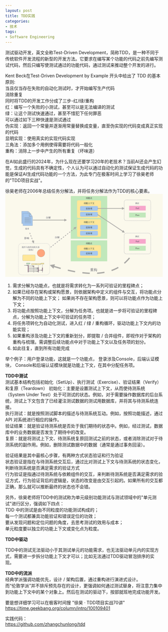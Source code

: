 ```yaml
---
layout: post
title: TDD实践
categories:
- 技术
tags:
- Software Engineering
---
```


测试驱动开发，英文全称Test-Driven Development，简称TDD，是一种不同于传统软件开发流程的新型的开发方法。它要求在编写某个功能的代码之前先编写测试代码，然后只编写使测试通过的功能代码，通过测试来推动整个开发的进行。

Kent Beck在Test-Driven Development by Example 开头中给出了 TDD 的基本原则:  
当且仅当存在失败的自动化测试时，才开始编写生产代码  
消除重复  
同时将TDD的开发工作分成了三步-红/绿/重构   
红：编写一个失败的小测试，甚至可以是无法编译的测试  
绿：让这个测试快速通过，甚至不惜犯下任何罪恶  
 可以通过如下三种快速是测试通过  
 伪实现：返回一个常量并逐渐用常量替换成变量，直至伪实现的代码变成真正实现的代码  
 显明实现：使用真实的实现代码实现  
 三角法：添加多个用例使得需要将代码一般化  
重构：消除上一步中产生的所有重复（坏味道）

在AI如此盛行的2024年，为什么现在还要学习20年的老技术？当前AI还会产生幻觉，生成的代码具有不确定性，个人认为可以通过自动化的测试保证生成代码的功能是保证AI生成代码功能的一个方法，为此专门在极客时间上学习了徐昊老师的"TDD项目实战"。

徐昊老师在2006年总结任务分解法，并将任务分解法作为TDD的核心要素。  
![tdd_task_decomposition](/media/pic/tdd_task_decomposition.png 'tdd_task_decomposition')  
1. 需求分解为功能点，也就是将需求转化为一系列可验证的里程碑点；  
2. 如果已经存在架构或架构愿景，则依据架构中定义的组件与交互，将功能点分解为不同的功能上下文； 如果尚不存在架构愿景，则可以将功能点作为功能上下文；  
3. 将功能点按照功能上下文，分解为任务项。也就是进一步将可验证的里程碑点，分解为功能上下文中可验证的任务项；  
4. 将任务项转化为自动化测试，进入红 / 绿 / 重构循环，驱动功能上下文内的功能实现；  
5. 如果重构涉及功能上下文的重新划分，即提取 / 合并组件，即视作对于架构的重构与梳理。需调整后续功能点中对于功能上下文以及任务项的划分。  
6. 如此往复，直到所有功能完成

举个例子：用户登录功能，这就是一个功能点， 登录涉及Console，后端认证模块， Console和后端认证模块就是功能上下文，在其中分配任务项。

**TDD中测试**  
测试基本结构包括初始化（SetUp）、执行测试（Exercise）、验证结果（Verify）和复原（Teardown）
初始化：主要是设置测试上下文，从而使待测系统（System Under Test）处于可测试的状态。例如，对于需要操作数据库的后台系统，测试上下文包含了已经灌注测试数据的测试用数据库，并将其与待测系统连接。  
执行测试：就是按照测试脚本的描述与待测系统互动。例如，按照功能描述，通过 API 对系统进行相应的操作。  
验证结果：就是验证待测系统是否处于我们期待的状态中。例如，经过测试，数据库中的业务数据是否发生了期待中的改变。  
复原：就是将测试上下文、待测系统复原回测试之前的状态，或者消除测试对于待测系统的副作用。例如，删除测试数据中的数据（通常是通过事务回滚）。  

验证结果是其中最核心步骤，有两种方式状态验证和行为验证  
状态验证是指在与待测系统交互后，通过比对测试上下文与待测系统的状态变化，判断待测系统是否满足需求的验证方式  
行为验证是指通过待测系统与依赖组件的交互，来判断待测系统是否满足需求的验证方式，行为验证背后的逻辑是，状态的改变是由交互引起的。如果所有的交互都正确，那么就可以推断最终的状态也不会错。

另外，徐昊老师将TDD中的测试称为单元级别功能测试与测试领域中的"单元测试"进行区分，强调如下四点：  
TDD 中的测试是由不同粒度的功能测试构成的；  
每一个测试都兼具功能验证和错误定位的功效；  
要从发现问题和定位问题的角度，去思考测试的效用与成本；  
单元粒度要以独立的功能上下文或变化点为粒度。  

**TDD中驱动**

TDD中的测试无法驱动小于其测试单元的功能需求，也无法驱动单元内的实现方式，需要进一步拆分功能上下文才可以；比如无法通过TDD驱动冒泡排序的实现。

**TDD中的流派**  
经典学派强调功能优先，设计 / 架构后置，通过重构进行演进式设计。  
而“伦敦学派”并不排斥预先存在的设计，更强调如何通过测试替身，将注意力集中到功能上下文中的某个对象上。然后在测试的驱动下，按部就班地完成功能开发。  

要是想详细学习可以在极客时间搜 "徐昊 · TDD项目实战70讲"  
https://time.geekbang.org/column/intro/100109401

实践代码：  
https://github.com/zhangchunlong/tdd
